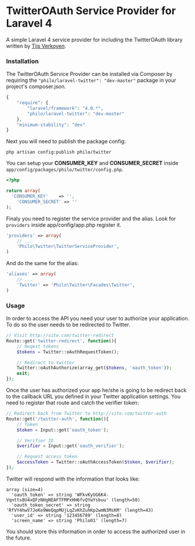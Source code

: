 TwitterOAuth Service Provider for Laravel 4
===============

A simple Laravel 4 service provider for including the TwitterOAuth library written by [Tijs Verkoyen](https://github.com/tijsverkoyen/TwitterOAuth).

### Installation

The TwitterOAuth Service Provider can be installed via Composer by requiring the `"philo/laravel-twitter": "dev-master"` package in your project's composer.json.

```php
{
    "require": {
        "laravel/framework": "4.0.*",
        "philo/laravel-twitter": "dev-master"
    },
    "minimum-stability": "dev"
}
```

Next you will need to publish the package config:

`php artisan config:publish philo/twitter`

You can setup your **CONSUMER_KEY** and **CONSUMER_SECRET** inside `app/config/packages/philo/twitter/config.php`.

```php
<?php

return array(
  'CONSUMER_KEY'    => '',
	'CONSUMER_SECRET' => ''
);
```

Finaly you need to register the service provider and the alias. Look for `providers` inside app/config/app.php register it.

```php
'providers' => array(
	// ...
	'Philo\Twitter\TwitterServiceProvider',
)
```

And do the same for the alias:

```php
'aliases' => array(
	// ...
	'Twitter' => 'Philo\Twitter\Facades\Twitter',
)
```

### Usage

In order to access the API you need your user to authorize your application. To do so the user needs to be redirected to Twitter.

```php
// Visit http://site.com/twitter-redirect
Route::get('twitter-redirect', function(){
    // Reqest tokens
    $tokens = Twitter::oAuthRequestToken();

    // Redirect to twitter
    Twitter::oAuthAuthorize(array_get($tokens, 'oauth_token'));
    exit;
});
```

Once the user has authorized your app he/she is going to be redirect back to the callback URL you defined in your Twitter application settings.
You need to register that route and catch the verifier token:

```php
// Redirect back from Twitter to http://site.com/twitter-auth
Route::get('/twitter-auth', function(){
    // Token
    $token = Input::get('oauth_token');

    // Verifier ID
    $verifier = Input::get('oauth_verifier');

    // Request access token
    $accessToken = Twitter::oAuthAccessToken($token, $verifier);
});
```

Twitter will respond with the information that looks like:

```
array (size=4)
  'oauth_token' => string 'WFkvKyUG6K4-Vqntts8U4xQFzNHgNEAFTFMPxHH6fvQYwYsbuu' (length=50)
  'oauth_token_secret' => string 'RfVY4hwV7JeKe9WeQqpMUjLqZvKhZuhKp2wmN3MsKM' (length=43)
  'user_id' => string '123456789' (length=8)
  'screen_name' => string 'Philo01' (length=7)
```

You should store this information in order to access the authorized user in the future.
